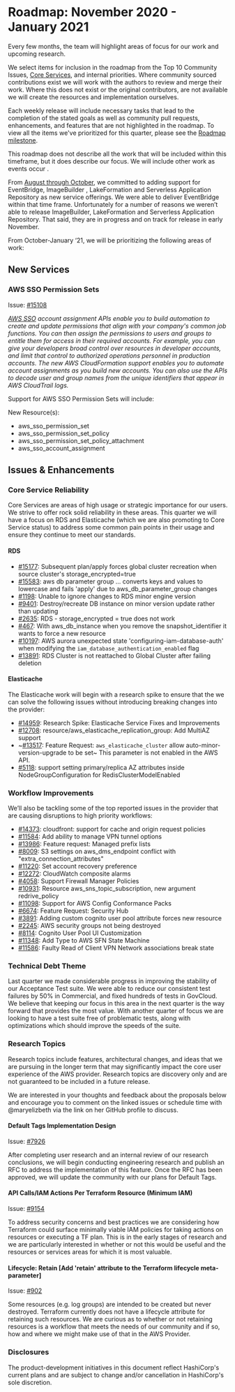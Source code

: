 # Roadmap:  November 2020 - January 2021

Every few months, the team will highlight areas of focus for our work and upcoming research.

We select items for inclusion in the roadmap from the Top 10 Community Issues, [Core Services](../CORE_SERVICES.md), and internal priorities. Where community sourced contributions exist we will work with the authors to review and merge their work. Where this does not exist or the original contributors, are not available we will create the resources and implementation ourselves.

Each weekly release will include necessary tasks that lead to the completion of the stated goals as well as community pull requests, enhancements, and features that are not highlighted in the roadmap. To view all the items we've prioritized for this quarter, please see the [Roadmap milestone](https://github.com/hashicorp/terraform-provider-aws/milestone/138).

This roadmap does not describe all the work that will be included within this timeframe, but it does describe our focus. We will include other work as events occur .

From [August through October](2020_August_to_October.md), we committed to adding support for EventBridge, ImageBuilder , LakeFormation and Serverless Application Repository as new service offerings. We were able to deliver EventBridge within that time frame. Unfortunately for a number of reasons we weren’t able to release ImageBuilder, LakeFormation and Serverless Application Repository. That said, they are in progress and on track for release in early November.

From October-January ‘21, we will be prioritizing the following areas of work:

## New Services

### AWS SSO Permission Sets
Issue: [#15108](https://github.com/hashicorp/terraform-provider-aws/issues/15108)

_[AWS SSO](https://docs.aws.amazon.com/singlesignon/latest/APIReference/welcome.html) account assignment APIs enable you to build automation to create and update permissions that align with your company's common job functions. You can then assign the permissions to users and groups to entitle them for access in their required accounts. For example, you can give your developers broad control over resources in developer accounts, and limit that control to authorized operations personnel in production accounts. The new AWS CloudFormation support enables you to automate account assignments as you build new accounts. You can also use the APIs to decode user and group names from the unique identifiers that appear in AWS CloudTrail logs._

Support for AWS SSO Permission Sets will include:

New Resource(s):

- aws_sso_permission_set
- aws_sso_permission_set_policy
- aws_sso_permission_set_policy_attachment
- aws_sso_account_assignment

## Issues & Enhancements

### Core Service Reliability
Core Services are areas of high usage or strategic importance for our users. We strive to offer rock solid reliability in these areas. This quarter we will have a focus on RDS and Elasticache (which we are also promoting to Core Service status) to address some common pain points in their usage and ensure they continue to meet our standards.

#### RDS

- [#15177](https://github.com/hashicorp/terraform-provider-aws/issues/15177): Subsequent plan/apply forces global cluster recreation when source cluster's storage_encrypted=true
- [#15583](https://github.com/hashicorp/terraform-provider-aws/issues/15583):  aws db parameter group ... converts keys and values to lowercase and fails 'apply' due to aws_db_parameter_group changes
- [#1198](https://github.com/hashicorp/terraform-provider-aws/issues/1198): Unable to ignore changes to RDS minor engine version
- [#9401](https://github.com/hashicorp/terraform-provider-aws/issues/9401): Destroy/recreate DB instance on minor version update rather than updating
- [#2635](https://github.com/hashicorp/terraform-provider-aws/issues/2635): RDS - storage_encrypted = true does not work
- [#467](https://github.com/hashicorp/terraform-provider-aws/issues/467): With aws_db_instance when you remove the snapshot_identifier it wants to force a new resource
- [#10197](https://github.com/hashicorp/terraform-provider-aws/issues/10197): AWS aurora unexpected state 'configuring-iam-database-auth' when modifying the `iam_database_authentication_enabled` flag
- [#13891](https://github.com/hashicorp/terraform-provider-aws/issues/13891): RDS Cluster is not reattached to Global Cluster after failing deletion

#### Elasticache
The Elasticache work will begin with a research spike to ensure that the we can solve the following issues without introducing breaking changes into the provider:  

- [#14959](https://github.com/hashicorp/terraform-provider-aws/issues/14959): Research Spike: Elasticache Service Fixes and Improvements
- [#12708](https://github.com/hashicorp/terraform-provider-aws/issues/12708): resource/aws_elasticache_replication_group: Add MultiAZ support
- ~[#13517](https://github.com/hashicorp/terraform-provider-aws/issues/13517): Feature Request: `aws_elasticache_cluster` allow auto-minor-version-upgrade to be set~ This parameter is not enabled in the AWS API.
- [#5118](https://github.com/hashicorp/terraform-provider-aws/issues/5118): support setting primary/replica AZ attributes inside NodeGroupConfiguration for RedisClusterModelEnabled

### Workflow Improvements

We’ll also be tackling some of the top reported issues in the provider that are causing disruptions to high priority workflows: 

- [#14373](https://github.com/hashicorp/terraform-provider-aws/issues/14373): cloudfront: support for cache and origin request policies
- [#11584](https://github.com/hashicorp/terraform-provider-aws/issues/11584): Add ability to manage VPN tunnel options
- [#13986](https://github.com/hashicorp/terraform-provider-aws/issues/13986): Feature request: Managed prefix lists
- [#8009](https://github.com/hashicorp/terraform-provider-aws/issues/8009): S3 settings on aws_dms_endpoint conflict with "extra_connection_attributes"
- [#11220](https://github.com/hashicorp/terraform-provider-aws/issues/11220): Set account recovery preference
- [#12272](https://github.com/hashicorp/terraform-provider-aws/issues/12272): CloudWatch composite alarms
- [#4058](https://github.com/hashicorp/terraform-provider-aws/issues/4058): Support Firewall Manager Policies
- [#10931](https://github.com/hashicorp/terraform-provider-aws/issues/10931): Resource aws_sns_topic_subscription, new argument redrive_policy
- [#11098](https://github.com/hashicorp/terraform-provider-aws/issues/11098): Support for AWS Config Conformance Packs
- [#6674](https://github.com/hashicorp/terraform-provider-aws/issues/6674): Feature Request: Security Hub
- [#3891](https://github.com/hashicorp/terraform-provider-aws/issues/3891): Adding custom cognito user pool attribute forces new resource
- [#2245](https://github.com/hashicorp/terraform-provider-aws/issues/2245): AWS security groups not being destroyed
- [#8114](https://github.com/hashicorp/terraform-provider-aws/issues/8114): Cognito User Pool UI Customization
- [#11348](https://github.com/hashicorp/terraform-provider-aws/issues/11348): Add Type to AWS SFN State Machine
- [#11586](https://github.com/hashicorp/terraform-provider-aws/issues/11586): Faulty Read of Client VPN Network associations break state

### Technical Debt Theme

Last quarter we made considerable progress in improving the stability of our Acceptance Test suite. We were able to reduce our consistent test failures by 50% in Commercial, and fixed hundreds of tests in GovCloud. We believe that keeping our focus in this area in the next quarter is the way forward that provides the most value. With another quarter of focus we are looking to have a test suite free of problematic tests, along with optimizations which should improve the speeds of the suite.

### Research Topics

Research topics include features, architectural changes, and ideas that we are pursuing in the longer term that may significantly impact the core user experience of the AWS provider. Research topics are discovery only and are not guaranteed to be included in a future release.

We are interested in your thoughts and feedback about the proposals below and encourage you to comment on the linked issues or schedule time with @maryelizbeth via the link on her GitHub profile to discuss.

#### Default Tags Implementation Design
Issue: [#7926](https://github.com/hashicorp/terraform-provider-aws/issues/7926)

After completing user research and an internal review of our research conclusions, we will begin conducting engineering research and publish an RFC to address the implementation of this feature. Once the RFC has been approved, we will update the community with our plans for Default Tags. 

#### API Calls/IAM Actions Per Terraform Resource (Minimum IAM)
Issue: [#9154](https://github.com/hashicorp/terraform-provider-aws/issues/9154)

To address security concerns and best practices we are considering how Terraform could surface minimally viable IAM policies for taking actions on resources or executing a TF plan. This is in the early stages of research and we are particularly interested in whether or not this would be useful and the resources or services areas for which it is most valuable.

#### Lifecycle: Retain [Add 'retain' attribute to the Terraform lifecycle meta-parameter]
Issue: [#902](https://github.com/hashicorp/terraform-provider-aws/issues/902)

Some resources (e.g. log groups) are intended to be created but never destroyed. Terraform currently does not have a lifecycle attribute for retaining such resources. We are curious as to whether or not retaining resources is a workflow that meets the needs of our community and if so, how and where we might make use of that in the AWS Provider.

### Disclosures

The product-development initiatives in this document reflect HashiCorp's current plans and are subject to change and/or cancellation in HashiCorp's sole discretion.
